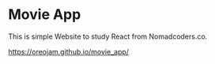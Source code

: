 # Movie App

This is simple Website to study React from Nomadcoders.co.

https://oreojam.github.io/movie_app/
